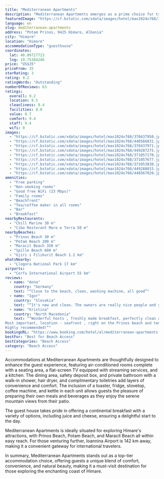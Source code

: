 ```yaml
---
title: "Mediterranean Apartments"
description: "Mediterranean Apartments emerges as a prime choice for travelers seeking a seamless stay in Himare, offering a harmonious blend of convenience and scenic beauty."
featuredImage: "https://cf.bstatic.com/xdata/images/hotel/max1024x768/370437950.jpg?k=05def14fc965330e38747070cf3ce97a4a4a026cf490929a72986c063b1d6e7e&o=&hp=1"
language: en
slug: mediterranean-apartments
address: "Potam Prinos, 9425 Himare, Albania"
city: "Himare"
location: "Himare"
accommodationType: "guesthouse"
coordinates:
  lat: 40.09727723
  lng: 19.75384246
price: "US$35"
priceFrom: 35
starRating: 3
rating: 9.2
ratingWords: "Outstanding"
numberOfReviews: 63
ratings:
  overall: 9.2
  location: 9.5
  cleanliness: 9.4
  facilities: 8.8
  value: 8.7
  comfort: 9.4
  staff: 9.4
  wifi: 0
images:
  - "https://cf.bstatic.com/xdata/images/hotel/max1024x768/370437950.jpg?k=05def14fc965330e38747070cf3ce97a4a4a026cf490929a72986c063b1d6e7e&o=&hp=1"
  - "https://cf.bstatic.com/xdata/images/hotel/max1024x768/448566831.jpg?k=eee1117171e7e45771d1c98a6c9d9455286ee27e1634dac035d03d679381ade0&o=&hp=1"
  - "https://cf.bstatic.com/xdata/images/hotel/max1024x768/370437971.jpg?k=1e54cc107c80b1a776d80dd8768b737e876e0d5c6ef90b02a7d33f8af202474b&o=&hp=1"
  - "https://cf.bstatic.com/xdata/images/hotel/max1024x768/449287275.jpg?k=a95074c096830baa1f13d3974b17d065dedb90481c5db6de6453ea47171f832b&o=&hp=1"
  - "https://cf.bstatic.com/xdata/images/hotel/max1024x768/371057170.jpg?k=8d44e115b7b0fcefb13b781a2241fbb5cbaae656915437117c4e1ee800c37124&o=&hp=1"
  - "https://cf.bstatic.com/xdata/images/hotel/max1024x768/371057677.jpg?k=62755f183c460b5e5a3333058067a145ce6d48916920674c577b8e65ef6c7a71&o=&hp=1"
  - "https://cf.bstatic.com/xdata/images/hotel/max1024x768/371053830.jpg?k=b842536d96df94d6b4860a7786afcf725e34e552b2cba20440d0be02c3e42e34&o=&hp=1"
  - "https://cf.bstatic.com/xdata/images/hotel/max1024x768/449288015.jpg?k=47dcc9e4f8003b21ae12d9cde23d6cfc20da6227af25785666d767d244584fb5&o=&hp=1"
  - "https://cf.bstatic.com/xdata/images/hotel/max1024x768/448567020.jpg?k=34d2e44bbd98c7c65c7bc76df1fa4df4b9fb649ce368ea5ff273ed7bb9af83ee&o=&hp=1"
amenities:
  - "Free parking"
  - "Non-smoking rooms"
  - "Good free WiFi (23 Mbps)"
  - "Family rooms"
  - "Beachfront"
  - "Tea/coffee maker in all rooms"
  - "Bar"
  - "Breakfast"
nearbyRestaurants:
  - "Chill Marine 30 m"
  - "Cibo Restorant Mare e Terra 50 m"
nearbyBeaches:
  - "Prinos Beach 30 m"
  - "Potam Beach 200 m"
  - "Maracit Beach 350 m"
  - "Spille Beach 600 m"
  - "Gjiri i Filikurit Beach 1.2 km"
whatsNearby:
  - "Llogora National Park 17 km"
airports:
  - "Corfu International Airport 55 km"
reviews:
  - name: "Anna"
    country: "Germany"
    text: "“Close to the beach, clean, washing machine, all good”"
  - name: "Igor"
    country: "Slovakia"
    text: "“It's new and clean. The owners are really nice people and your kids will love their waffles and pancakes for breakfast :) It's located just in front of the beach, you just need to cross the street.”"
  - name: "Kristina"
    country: "North Macedonia"
    text: "“Wonderful hosts , freshly made breakfast, perfectly clean apartment.
Most important, location - seafront , right on the Prinos beach and ten minutes walking distance from the promenade.
Highly recommended!”"
bookingURL: "https://www.booking.com/hotel/al/mediterranean-apartments.en-gb.html?aid=8035640"
bestFor: "Best for Beach Access"
bestCategories: "Beach Access"
category: "Beach Access"
---
```


Accommodations at Mediterranean Apartments are thoughtfully designed to enhance the guest experience, featuring air-conditioned rooms complete with a seating area, a flat-screen TV equipped with streaming services, and a kitchen. The dining area, safety deposit box, and private bathroom with a walk-in shower, hair dryer, and complimentary toiletries add layers of convenience and comfort. The inclusion of a toaster, fridge, stovetop, coffee machine, and kettle in each unit allows guests the pleasure of preparing their own meals and beverages as they enjoy the serene mountain views from their patio.

The guest house takes pride in offering a continental breakfast with a variety of options, including juice and cheese, ensuring a delightful start to the day. 

Mediterranean Apartments is ideally situated for exploring Himare's attractions, with Prinos Beach, Potam Beach, and Maracit Beach all within easy reach. For those venturing further, Ioannina Airport is 142 km away, making it a convenient gateway for international travelers.

In summary, Mediterranean Apartments stands out as a top-tier accommodation choice, offering guests a unique blend of comfort, convenience, and natural beauty, making it a must-visit destination for those exploring the enchanting coast of Himare.
